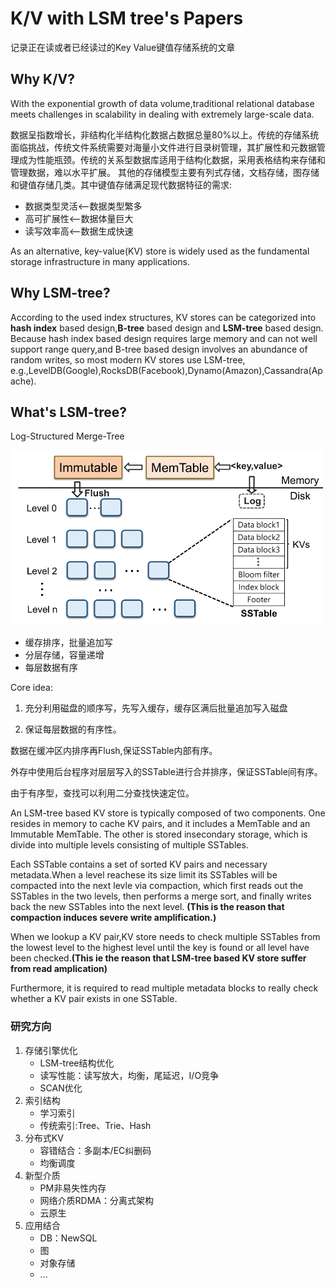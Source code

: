 # K/V with LSM tree's Papers
记录正在读或者已经读过的Key Value键值存储系统的文章


## Why K/V?
With the exponential growth of data volume,traditional relational database meets challenges in scalability in dealing with extremely large-scale data.

数据呈指数增长，非结构化半结构化数据占数据总量80%以上。传统的存储系统面临挑战，传统文件系统需要对海量小文件进行目录树管理，其扩展性和元数据管理成为性能瓶颈。传统的关系型数据库适用于结构化数据，采用表格结构来存储和管理数据，难以水平扩展。
其他的存储模型主要有列式存储，文档存储，图存储和键值存储几类。其中键值存储满足现代数据特征的需求:
* 数据类型灵活<--数据类型繁多
* 高可扩展性<--数据体量巨大
* 读写效率高<--数据生成快速

As an alternative, key-value(KV) store is widely used as the fundamental storage infrastructure in many applications.

## Why LSM-tree?
According to the used index structures, KV stores can be categorized into **hash index** based design,**B-tree** based design and **LSM-tree** based design.
Because hash index based design requires large memory and can not well support range query,and B-tree based design involves an abundance of random writes, so most modern KV stores use LSM-tree, e.g.,LevelDB(Google),RocksDB(Facebook),Dynamo(Amazon),Cassandra(Apache).

## What's LSM-tree?
Log-Structured Merge-Tree

<img src = "./images/image-README/LSM.png" width="500">

* 缓存排序，批量追加写
* 分层存储，容量递增
* 每层数据有序

Core idea:

1. 充分利用磁盘的顺序写，先写入缓存，缓存区满后批量追加写入磁盘

2. 保证每层数据的有序性。

数据在缓冲区内排序再Flush,保证SSTable内部有序。

外存中使用后台程序对层层写入的SSTable进行合并排序，保证SSTable间有序。

由于有序型，查找可以利用二分查找快速定位。

An LSM-tree based KV store is typically composed of two components.
One resides in memory to cache KV pairs, and it includes a MemTable and an Immutable MemTable. The other is stored insecondary storage, which is divide into multiple levels consisting of multiple SSTables.

Each SSTable contains a set of sorted KV pairs and necessary metadata.When a level reachese its size limit its SSTables will be compacted into the next levle via compaction, which first reads out the SSTables in the two levels, then performs a merge sort, and finally writes back the new SSTables into the next level.
**(This is the reason that compaction induces severe write amplification.)**

When we lookup a KV pair,KV store needs to check multiple SSTables from the lowest level to the highest level until the key is found or all level have been checked.**(This ie the reason that LSM-tree based KV store suffer from read amplication)**

Furthermore, it is required to read multiple metadata blocks to really check whether a KV pair exists in one SSTable.


### 研究方向
1. 存储引擎优化
    * LSM-tree结构优化
    * 读写性能：读写放大，均衡，尾延迟，I/O竞争
    * SCAN优化
2. 索引结构
    * 学习索引
    * 传统索引:Tree、Trie、Hash
3. 分布式KV
    * 容错结合：多副本/EC纠删码
    * 均衡调度
4. 新型介质
    * PM非易失性内存
    * 网络介质RDMA：分离式架构
    * 云原生
5. 应用结合
    * DB：NewSQL
    * 图
    * 对象存储
    * ...


